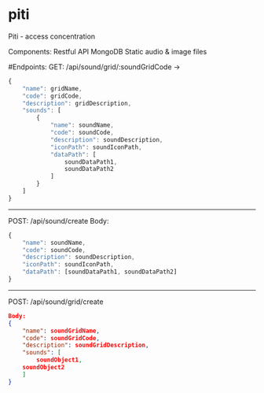 # piti
Piti - access concentration

Components:
Restful API
MongoDB
Static audio & image files

#Endpoints:
GET: /api/sound/grid/:soundGridCode
->
```javascript
{
    "name": gridName,
    "code": gridCode,
    "description": gridDescription,
    "sounds": [
        {
            "name": soundName,
            "code": soundCode,
            "description": soundDescription,
            "iconPath": soundIconPath,
            "dataPath": [
                soundDataPath1,
                soundDataPath2
            ]
        }
    ]
}
```
---
POST: /api/sound/create
Body:
```javascript
{
	"name": soundName,
	"code": soundCode,
	"description": soundDescription,
	"iconPath": soundIconPath,
	"dataPath": [soundDataPath1, soundDataPath2]
}
```
---
POST: /api/sound/grid/create
```json
Body:
{
	"name": soundGridName,
	"code": soundGridCode,
	"description": soundGridDescription,
	"sounds": [
		soundObject1,
    soundObject2
	]
}
```
